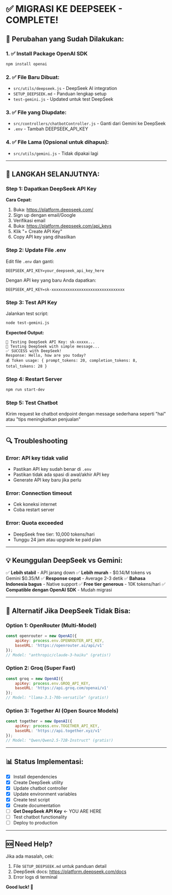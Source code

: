 # ✅ MIGRASI KE DEEPSEEK - COMPLETE!

## 🎉 Perubahan yang Sudah Dilakukan:

### 1. ✅ Install Package OpenAI SDK
```bash
npm install openai
```

### 2. ✅ File Baru Dibuat:
- `src/utils/deepseek.js` - DeepSeek AI integration
- `SETUP_DEEPSEEK.md` - Panduan lengkap setup
- `test-gemini.js` - Updated untuk test DeepSeek

### 3. ✅ File yang Diupdate:
- `src/controllers/chatbotController.js` - Ganti dari Gemini ke DeepSeek
- `.env` - Tambah DEEPSEEK_API_KEY

### 4. ✅ File Lama (Opsional untuk dihapus):
- `src/utils/gemini.js` - Tidak dipakai lagi

---

## 🚀 LANGKAH SELANJUTNYA:

### Step 1: Dapatkan DeepSeek API Key

**Cara Cepat:**
1. Buka: https://platform.deepseek.com/
2. Sign up dengan email/Google
3. Verifikasi email
4. Buka: https://platform.deepseek.com/api_keys
5. Klik "+ Create API Key"
6. Copy API key yang dihasilkan

### Step 2: Update File .env

Edit file `.env` dan ganti:

```properties
DEEPSEEK_API_KEY=your_deepseek_api_key_here
```

Dengan API key yang baru Anda dapatkan:

```properties
DEEPSEEK_API_KEY=sk-xxxxxxxxxxxxxxxxxxxxxxxxxxxxxxxx
```

### Step 3: Test API Key

Jalankan test script:

```bash
node test-gemini.js
```

**Expected Output:**
```
🔑 Testing DeepSeek API Key: sk-xxxxx...
📝 Testing DeepSeek with simple message...
✅ SUCCESS with DeepSeek!
Response: Hello, how are you today?
💰 Token usage: { prompt_tokens: 20, completion_tokens: 8, total_tokens: 28 }
```

### Step 4: Restart Server

```bash
npm run start-dev
```

### Step 5: Test Chatbot

Kirim request ke chatbot endpoint dengan message sederhana seperti "hai" atau "tips meningkatkan penjualan"

---

## 🔍 Troubleshooting

### Error: API key tidak valid
- Pastikan API key sudah benar di `.env`
- Pastikan tidak ada spasi di awal/akhir API key
- Generate API key baru jika perlu

### Error: Connection timeout
- Cek koneksi internet
- Coba restart server

### Error: Quota exceeded
- DeepSeek free tier: 10,000 tokens/hari
- Tunggu 24 jam atau upgrade ke paid plan

---

## 💡 Keunggulan DeepSeek vs Gemini:

✅ **Lebih stabil** - API jarang down
✅ **Lebih murah** - $0.14/M tokens vs Gemini $0.35/M
✅ **Response cepat** - Average 2-3 detik
✅ **Bahasa Indonesia bagus** - Native support
✅ **Free tier generous** - 10K tokens/hari
✅ **Compatible dengan OpenAI SDK** - Mudah migrasi

---

## 🔄 Alternatif Jika DeepSeek Tidak Bisa:

### Option 1: OpenRouter (Multi-Model)
```javascript
const openrouter = new OpenAI({
    apiKey: process.env.OPENROUTER_API_KEY,
    baseURL: 'https://openrouter.ai/api/v1'
});
// Model: "anthropic/claude-3-haiku" (gratis!)
```

### Option 2: Groq (Super Fast)
```javascript
const groq = new OpenAI({
    apiKey: process.env.GROQ_API_KEY,
    baseURL: 'https://api.groq.com/openai/v1'
});
// Model: "llama-3.1-70b-versatile" (gratis!)
```

### Option 3: Together AI (Open Source Models)
```javascript
const together = new OpenAI({
    apiKey: process.env.TOGETHER_API_KEY,
    baseURL: 'https://api.together.xyz/v1'
});
// Model: "Qwen/Qwen2.5-72B-Instruct" (gratis!)
```

---

## 📊 Status Implementasi:

- [x] Install dependencies
- [x] Create DeepSeek utility
- [x] Update chatbot controller
- [x] Update environment variables
- [x] Create test script
- [x] Create documentation
- [ ] **Get DeepSeek API Key** ← YOU ARE HERE
- [ ] Test chatbot functionality
- [ ] Deploy to production

---

## 🆘 Need Help?

Jika ada masalah, cek:
1. File `SETUP_DEEPSEEK.md` untuk panduan detail
2. DeepSeek docs: https://platform.deepseek.com/docs
3. Error logs di terminal

**Good luck! 🚀**
